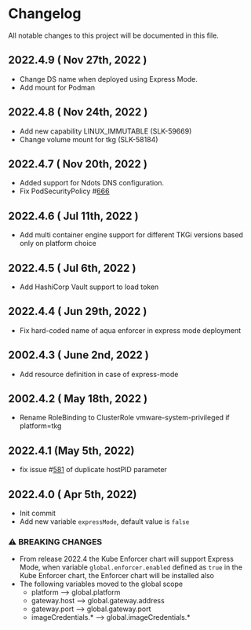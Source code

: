 # Changelog
All notable changes to this project will be documented in this file.

## 2022.4.9 ( Nov 27th, 2022 )
* Change DS name when deployed using Express Mode.
* Add mount for Podman

## 2022.4.8 ( Nov 24th, 2022 )
* Add new capability LINUX_IMMUTABLE (SLK-59669)
* Change volume mount for tkg (SLK-58184)

## 2022.4.7 ( Nov 20th, 2022 )
* Added support for Ndots DNS configuration.
* Fix PodSecurityPolicy #[666](https://github.com/aquasecurity/aqua-helm/pull/666/)

## 2022.4.6 ( Jul 11th, 2022 )
* Add multi container engine support for different TKGi versions based only on platform choice

## 2022.4.5 ( Jul 6th, 2022 )
* Add HashiCorp Vault support to load token

## 2022.4.4 ( Jun 29th, 2022 )
* Fix hard-coded name of aqua enforcer in express mode deployment

## 2002.4.3 ( June 2nd, 2022 )
* Add resource definition in case of express-mode

## 2002.4.2 ( May 18th, 2022 )
* Rename RoleBinding to ClusterRole vmware-system-privileged if platform=tkg

## 2022.4.1 (May 5th, 2022)
* fix issue #[581](https://github.com/aquasecurity/aqua-helm/issues/581) of duplicate hostPID parameter

## 2022.4.0 ( Apr 5th, 2022)
* Init commit
* Add new variable `expressMode`, default value is `false`

### ⚠ BREAKING CHANGES
* From release 2022.4 the Kube Enforcer chart will support Express Mode, when variable `global.enforcer.enabled` defined as `true` in the Kube Enforcer chart, the Enforcer chart will be installed also
* The following variables moved to the global scope
    * platform --> global.platform
    * gateway.host --> global.gateway.address
    * gateway.port --> global.gateway.port
    * imageCredentials.* --> global.imageCredentials.*
